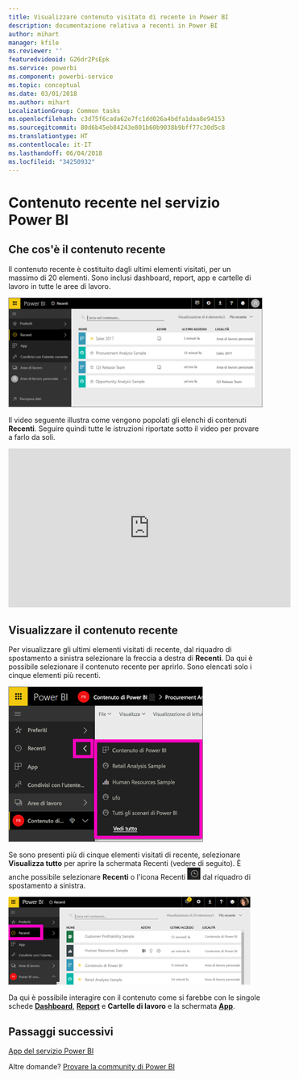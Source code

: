 ```yaml
---
title: Visualizzare contenuto visitato di recente in Power BI
description: documentazione relativa a recenti in Power BI
author: mihart
manager: kfile
ms.reviewer: ''
featuredvideoid: G26dr2PsEpk
ms.service: powerbi
ms.component: powerbi-service
ms.topic: conceptual
ms.date: 03/01/2018
ms.author: mihart
LocalizationGroup: Common tasks
ms.openlocfilehash: c3d75f6cada62e7fc1dd026a4bdfa1daa8e94153
ms.sourcegitcommit: 80d6b45eb84243e801b60b9038b9bff77c30d5c8
ms.translationtype: HT
ms.contentlocale: it-IT
ms.lasthandoff: 06/04/2018
ms.locfileid: "34250932"
---
```

# <a name="recent-content-in-power-bi-service"></a>Contenuto **recente** nel servizio Power BI


## <a name="what-is-recent-content"></a>Che cos'è il contenuto recente
Il contenuto recente è costituito dagli ultimi elementi visitati, per un massimo di 20 elementi.  Sono inclusi dashboard, report, app e cartelle di lavoro in tutte le aree di lavoro.

![Finestra del contenuto recente](media/service-recent/power-bi-recent-screen.png)

Il video seguente illustra come vengono popolati gli elenchi di contenuti **Recenti**. Seguire quindi tutte le istruzioni riportate sotto il video per provare a farlo da soli.

<iframe width="560" height="315" src="https://www.youtube.com/embed/G26dr2PsEpk" frameborder="0" allowfullscreen></iframe>

## <a name="display-recent-content"></a>Visualizzare il contenuto recente
Per visualizzare gli ultimi elementi visitati di recente, dal riquadro di spostamento a sinistra selezionare la freccia a destra di **Recenti**.  Da qui è possibile selezionare il contenuto recente per aprirlo. Sono elencati solo i cinque elementi più recenti.

![Riquadro a comparsa del contenuto recente](media/service-recent/power-bi-recent-flyout-new.png)

Se sono presenti più di cinque elementi visitati di recente, selezionare **Visualizza tutto** per aprire la schermata Recenti (vedere di seguito). È anche possibile selezionare **Recenti** o l'icona Recenti ![Icona Recenti](media/service-recent/power-bi-recent-icon.png) dal riquadro di spostamento a sinistra.

![Visualizzare tutto il contenuto recente](media/service-recent/power-bi-recent-list.png)

Da qui è possibile interagire con il contenuto come si farebbe con le singole schede [**Dashboard**](service-dashboards.md), [**Report**](service-reports.md) e **Cartelle di lavoro** e la schermata [**App**](service-install-use-apps.md).

## <a name="next-steps"></a>Passaggi successivi
[App del servizio Power BI](service-install-use-apps.md)

Altre domande? [Provare la community di Power BI](http://community.powerbi.com/)

